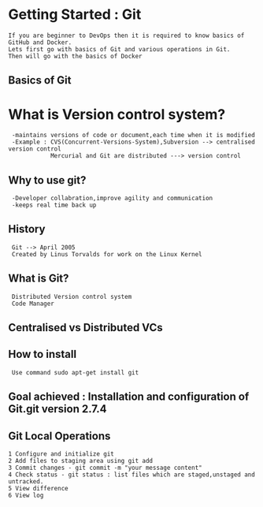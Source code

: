 # Getting Started : Git 
    If you are beginner to DevOps then it is required to know basics of GitHub and Docker.
    Lets first go with basics of Git and various operations in Git.
    Then will go with the basics of Docker
 

## Basics of Git

 # What is Version control system?
 
     -maintains versions of code or document,each time when it is modified
     -Example : CVS(Concurrent-Versions-System),Subversion --> centralised version control
                Mercurial and Git are distributed ---> version control
  
		
 ## Why to use git?
     -Developer collabration,improve agility and communication
     -keeps real time back up
     
 ## History
     Git --> April 2005
     Created by Linus Torvalds for work on the Linux Kernel 

 ## What is Git?
     Distributed Version control system
     Code Manager 

## Centralised vs Distributed VCs
 
## How to install
     Use command sudo apt-get install git
     
## Goal achieved : Installation and configuration of Git.git version 2.7.4


## Git Local Operations

    1 Configure and initialize git
    2 Add files to staging area using git add
    3 Commit changes - git commit -m "your message content"
    4 Check status - git status : list files which are staged,unstaged and untracked.
    5 View difference
    6 View log

